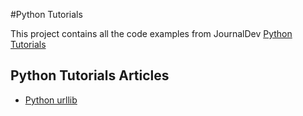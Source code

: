 #Python Tutorials

This project contains all the code examples from JournalDev [Python Tutorials](https://www.journaldev.com/python)

## Python Tutorials Articles

* [Python urllib](https://www.journaldev.com/20795/python-urllib-python-3-urllib)